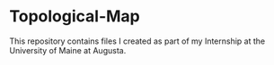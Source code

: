 # Topological-Map
This repository contains files I created as part of my Internship at the University of Maine at Augusta.
